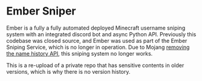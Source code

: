 # Ember Sniper

Ember is a fully a fully automated deployed Minecraft username sniping system with an integrated discord bot and async Python API. Previously this codebase was closed source, and Ember was used as part of the Ember Sniping Service, which is no longer in operation. Due to Mojang [removing the name history API](https://help.minecraft.net/hc/en-us/articles/8969841895693-Username-History-API-Removal-FAQ-), this sniping system no longer works.

This is a re-upload of a private repo that has sensitive contents in older versions, which is why there is no version history.
